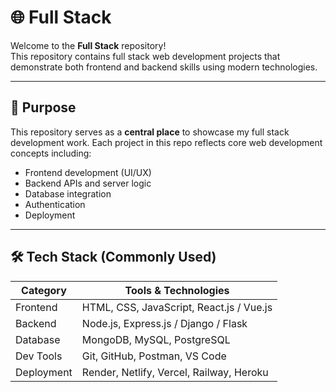 # 🌐 Full Stack

Welcome to the **Full Stack** repository!  
This repository contains full stack web development projects that demonstrate both frontend and backend skills using modern technologies.

---

## 📌 Purpose

This repository serves as a **central place** to showcase my full stack development work. Each project in this repo reflects core web development concepts including:

- Frontend development (UI/UX)
- Backend APIs and server logic
- Database integration
- Authentication
- Deployment

---

## 🛠️ Tech Stack (Commonly Used)

| Category    | Tools & Technologies                             |
|-------------|--------------------------------------------------|
| Frontend    | HTML, CSS, JavaScript, React.js / Vue.js         |
| Backend     | Node.js, Express.js / Django / Flask             |
| Database    | MongoDB, MySQL, PostgreSQL                       |
| Dev Tools   | Git, GitHub, Postman, VS Code                    |
| Deployment  | Render, Netlify, Vercel, Railway, Heroku         |
